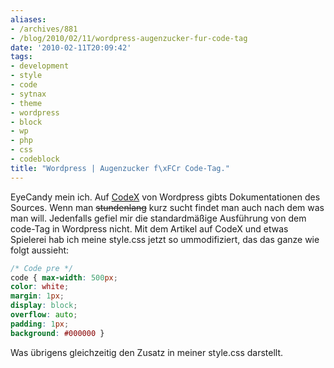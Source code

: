 ```yaml
---
aliases:
- /archives/881
- /blog/2010/02/11/wordpress-augenzucker-fur-code-tag
date: '2010-02-11T20:09:42'
tags:
- development
- style
- code
- sytnax
- theme
- wordpress
- block
- wp
- php
- css
- codeblock
title: "Wordpress | Augenzucker f\xFCr Code-Tag."
---
```


EyeCandy mein ich. Auf
[CodeX](http://codex.wordpress.org/Writing_Code_in_Your_Posts) von
Wordpress gibts Dokumentationen des Sources. Wenn man
<del>stundenlang</del> kurz sucht findet man auch nach dem was man will.
Jedenfalls gefiel mir die standardmäßige Ausführung von dem code-Tag in
Wordpress nicht. Mit dem Artikel auf CodeX und etwas Spielerei hab ich
meine style.css jetzt so ummodifiziert, das das ganze wie folgt aussieht:

``` css
/* Code pre */
code { max-width: 500px;
color: white;
margin: 1px;
display: block;
overflow: auto;
padding: 1px;
background: #000000 }
```

Was übrigens gleichzeitig den Zusatz in meiner style.css darstellt.
